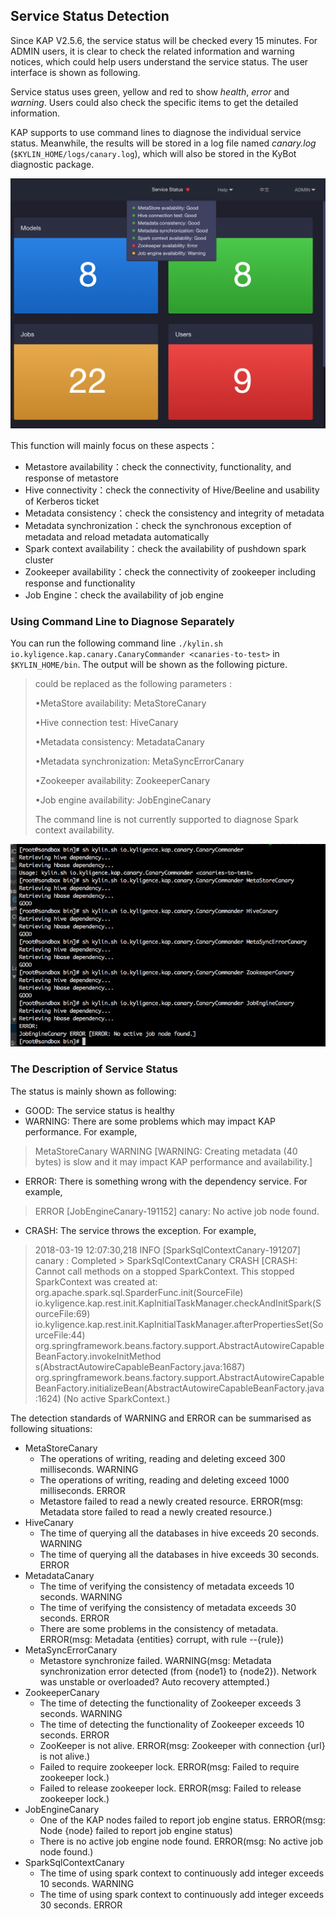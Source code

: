## Service Status Detection

Since KAP V2.5.6, the service status will be checked every 15 minutes. For ADMIN users,  it is clear to check the related information and warning notices, which could help users understand the service status. The user interface is shown as following.

Service status uses green, yellow and red to show *health*, *error* and *warning*. Users could also check the specific items to get the detailed information.

KAP supports to use command lines to diagnose the individual service status. Meanwhile, the results will be stored in a log file named *canary.log* (`$KYLIN_HOME/logs/canary.log`), which will also be stored in the KyBot diagnostic package.

![service status](images/service_status.en.png)

This function will mainly focus on these aspects：

- Metastore availability：check the connectivity, functionality, and response of metastore 
- Hive connectivity：check the connectivity of Hive/Beeline and usability of Kerberos ticket
- Metadata consistency：check the consistency and integrity of metadata
- Metadata synchronization：check the synchronous exception of metadata and reload metadata automatically
- Spark context availability：check the availability of  pushdown spark cluster
- Zookeeper availability：check the connectivity of zookeeper including response and functionality
- Job Engine：check the availability of job engine

### Using Command Line to Diagnose Separately

You can run the following command line `./kylin.sh io.kyligence.kap.canary.CanaryCommander <canaries-to-test>` in `$KYLIN_HOME/bin`. The output will be shown as the following picture.

> <canaries-to-test> could be replaced as the following parameters :
>
> •MetaStore availability: MetaStoreCanary 
>
> •Hive connection test: HiveCanary
>
> •Metadata consistency: MetadataCanary
>
> •Metadata synchronization: MetaSyncErrorCanary
>
> •Zookeeper availability: ZookeeperCanary
>
> •Job engine availability: JobEngineCanary
>
> The command line is not currently supported to diagnose Spark context availability.

![canary command line](images/canary.png)

### The Description of Service Status

The status is mainly shown as following:

- GOOD: The service status is healthy
- WARNING: There are some problems which may impact KAP performance. For example,

> MetaStoreCanary WARNING [WARNING: Creating metadata (40 bytes) is slow and it may impact KAP performance and availability.]

- ERROR: There is something wrong with the dependency service. For example,

> ERROR [JobEngineCanary-191152] canary: No active job node found.

- CRASH: The service throws the exception. For example,

> 2018-03-19 12:07:30,218 INFO  [SparkSqlContextCanary-191207] canary : Completed > SparkSqlContextCanary CRASH [CRASH: Cannot call methods on a stopped SparkContext.
> This stopped SparkContext was created at:
> org.apache.spark.sql.SparderFunc.init(SourceFile)
> io.kyligence.kap.rest.init.KapInitialTaskManager.checkAndInitSpark(SourceFile:69)
> io.kyligence.kap.rest.init.KapInitialTaskManager.afterPropertiesSet(SourceFile:44)
> org.springframework.beans.factory.support.AbstractAutowireCapableBeanFactory.invokeInitMethod
>  s(AbstractAutowireCapableBeanFactory.java:1687)
> org.springframework.beans.factory.support.AbstractAutowireCapableBeanFactory.initializeBean(AbstractAutowireCapableBeanFactory.java:1624)
> (No active SparkContext.)

The detection standards of WARNING and ERROR can be summarised as following situations:

- MetaStoreCanary
  - The operations of writing, reading and deleting exceed 300 milliseconds. WARNING
  - The operations of writing, reading and deleting exceed 1000 milliseconds. ERROR
  - Metastore failed to read a newly created resource. ERROR(msg: Metadata store failed to read a newly created resource.)
- HiveCanary
  - The time of querying all the databases in hive exceeds 20 seconds. WARNING
  - The time of querying all the databases in hive exceeds 30 seconds. ERROR
- MetadataCanary
  - The time of verifying the consistency of metadata exceeds 10 seconds. WARNING
  - The time of verifying the consistency of metadata exceeds 30 seconds. ERROR
  - There are some problems in the consistency of metadata. ERROR(msg: Metadata {entities} corrupt, with rule --{rule})
- MetaSyncErrorCanary
  - Metastore synchronize failed. WARNING(msg: Metadata synchronization error detected (from {node1} to {node2}). Network was unstable or overloaded? Auto recovery attempted.)
- ZookeeperCanary
  - The time of detecting the functionality of Zookeeper exceeds 3 seconds. WARNING
  - The time of detecting the functionality of Zookeeper exceeds 10 seconds. ERROR
  - ZooKeeper is not alive. ERROR(msg: Zookeeper with connection {url} is not alive.)
  - Failed to require zookeeper lock. ERROR(msg: Failed to require zookeeper lock.)
  - Failed to release zookeeper lock. ERROR(msg: Failed to release zookeeper lock.)
- JobEngineCanary
  - One of the KAP nodes failed to report job engine status. ERROR(msg: Node {node} failed to report job engine status)
  - There is no active job engine node found. ERROR(msg: No active job node found.)
- SparkSqlContextCanary
  - The time of using spark context to continuously add integer exceeds 10 seconds. WARNING
  - The time of using spark context to continuously add integer exceeds 30 seconds. ERROR

